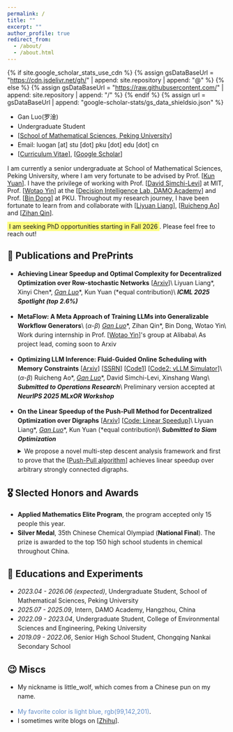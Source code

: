 ```yaml
---
permalink: /
title: ""
excerpt: ""
author_profile: true
redirect_from: 
  - /about/
  - /about.html
---
```


{% if site.google_scholar_stats_use_cdn %}
{% assign gsDataBaseUrl = "https://cdn.jsdelivr.net/gh/" | append: site.repository | append: "@" %}
{% else %}
{% assign gsDataBaseUrl = "https://raw.githubusercontent.com/" | append: site.repository | append: "/" %}
{% endif %}
{% assign url = gsDataBaseUrl | append: "google-scholar-stats/gs_data_shieldsio.json" %}

<style>
ul {
  line-height: 1.5;
}
</style>

<span class='anchor' id='about-me'></span>

- Gan Luo(<font face=STKaiti>罗淦</font>)
- Undergraduate Student
- [[School of Mathematical Sciences, Peking University](https://www.math.pku.edu.cn)]
- Email: luogan [at] stu [dot] pku [dot] edu [dot] cn
- [[Curriculum Vitae](../CV_GanLuo/cv.pdf)], [[Google Scholar](https://scholar.google.com/citations?user=wNnV8vsAAAAJ&hl=en)]

I am currently a senior undergraduate at School of Mathematical Sciences, Peking University, where I am very fortunate to be advised by Prof. [[Kun Yuan](https://kunyuan827.github.io/)]. I have the privilege of working with Prof. [[David Simchi-Levi](https://slevi1.mit.edu)] at MIT, Prof. [[Wotao Yin](https://wotaoyin.mathopt.com)] at the [[Decision Intelligence Lab, DAMO Academy](https://damo.alibaba.com/labs/decision-intelligence)] and Prof. [[Bin Dong](http://faculty.bicmr.pku.edu.cn/~dongbin/)] at PKU. Throughout my research journey, I have been fortunate to learn from and collaborate with [[Liyuan Liang](https://scholar.google.com/citations?user=uPVoCcwAAAAJ&hl=en)], [[Ruicheng Ao](https://www.mit.edu/~aorc/index.html)] and [[Zihan Qin](https://openreview.net/profile?id=~Zihan_Qin5)].

<span style="background-color: #ffff0082; padding: 2px 4px;">I am seeking PhD opportunities starting in Fall 2026</span>. Please feel free to reach out!

<span class='anchor' id='publications'></span>

## 📝 Publications and PrePrints
- **Achieving Linear Speedup and Optimal Complexity for Decentralized Optimization over Row-stochastic Networks** [[Arxiv](https://arxiv.org/abs/2506.04600)]\\
Liyuan Liang\*, Xinyi Chen\*, **<u>Gan Luo*</u>**, Kun Yuan (*equal contribution)\\
**_ICML 2025 Spotlight (top 2.6%)_**

- **MetaFlow: A Meta Approach of Training LLMs into Generalizable Workflow Generators**\\
($\alpha$-$\beta$) **<u>Gan Luo*</u>**, Zihan Qin\*, Bin Dong, Wotao Yin\\
Work during internship in Prof. [[Wotao Yin](https://wotaoyin.mathopt.com)]'s group at Alibaba\\
As project lead, coming soon to Arxiv

- **Optimizing LLM Inference: Fluid-Guided Online Scheduling with Memory Constraints** [[Arxiv](https://arxiv.org/abs/2504.11320)] [[SSRN](https://papers.ssrn.com/sol3/papers.cfm?abstract_id=5195463)] [[Code1](https://github.com/Luoxiaogan/vidur_or)] [[Code2: vLLM Simulator](https://github.com/Luoxiaogan/vllm_simulation)]\\
($\alpha$-$\beta$) Ruicheng Ao\*, **<u>Gan Luo*</u>**, David Simchi-Levi, Xinshang Wang\\
**_Submitted to Operations Research_**\\
Preliminary version accepted at **_NeurIPS 2025 MLxOR Workshop_**

- **On the Linear Speedup of the Push-Pull Method for Decentralized Optimization over Digraphs** [[Arxiv](https://arxiv.org/abs/2506.18075)] [[Code: Linear Speedup](https://github.com/pkumelon/PushPull)]\\
Liyuan Liang\*, **<u>Gan Luo*</u>**, Kun Yuan (*equal contribution)\\
**_Submitted to Siam Optimization_**
  <details style="margin-top: -0.5em; margin-bottom: 0;"><summary>We propose a novel multi-step descent analysis framework and first to prove that the [<a href="https://arxiv.org/abs/1810.06653">Push-Pull algorithm</a>] achieves linear speedup over arbitrary strongly connected digraphs.</summary><br>This is my first research project, started in December 2023, advised by Prof. Kun Yuan and in collaboration with Liyuan Liang, whom I am fortunate to learn from. At first, we wanted to use the [<a href="https://arxiv.org/abs/2312.04928">traditional approach</a>] to analyze the problem, but after several months we found that this would give a non-vanishing noise term in the upper bound. We further found that this was because we first analyzed the single-term noise and then added them together, which motivated us to try a multi-step descent analysis framework, and finally we succeeded at about October 2024. You can see how we analyze the multi-step term step by step in the [<a href="../PDFs/new_proof.pdf">notes</a>].<br><br>For the empirical experiments, we struggled when validating the linear speedup properties of neural networks on the MNIST dataset. The challenge was in correctly measuring the gradient norm: we needed to compute the normalized gradient norm by averaging the gradients from all <i>n</i> nodes (where each node computes its gradient on its own batch) and then normalizing by the square root of the total parameter count, rather than using the average of the individual node gradient norms. See the [<a href="https://github.com/pkumelon/PushPull/blob/main/neural_network_experiments/training/training_track_grad_norm.py#L27">implementation</a>].
  <!-- <ul>
  <li>test</li>
  </ul> -->
  </details>

## 🎖 Slected Honors and Awards
- **Applied Mathematics Elite Program**, the program accepted only 15 people this year.
- **Silver Medal**, 35th Chinese Chemical Olympiad (**National Final**). The prize is awarded to the top 150 high school students in chemical throughout China.
<span class='anchor' id='educations'></span>

## 📖 Educations and Experiments
- *2023.04 - 2026.06 (expected)*, Undergraduate Student, School of Mathematical Sciences, Peking University
- *2025.07 - 2025.09*, Intern, DAMO Academy, Hangzhou, China
- *2022.09 - 2023.04*, Undergraduate Student, College of Environmental Sciences and Engineering, Peking University
- *2019.09 - 2022.06*, Senior High School Student, Chongqing Nankai Secondary School


<span class='anchor' id='miscs'></span>

## 😉 Miscs
- My nickname is little_wolf, which comes from a Chinese pun on my name.
<!-- - My nickname is <span style="background-color: #ffff0082; padding: 2px 4px;">little_wolf</span>, which comes from a Chinese pun on my name. -->
- <span style="color: rgb(99,142,201)">My favorite color is light blue, rgb(99,142,201)</span>.
- I sometimes write blogs on [[Zhihu](https://www.zhihu.com/people/zou-chu-dong-xue-16)].

<!-- <div class="clustrmaps-container" style="width: 300px; height: 180px; overflow: hidden; margin: 1em 0; border: 1px solid #ccc; /* Optional: border helps visualize the container */">
  <script type="text/javascript" id="mapmyvisitors" src="//mapmyvisitors.com/map.js?d=wXhj3VMV8ErHKlAkznvwdiZom4zFOwbyHEAM86vXFIM&cl=ffffff&w=a"></script>
</div> -->